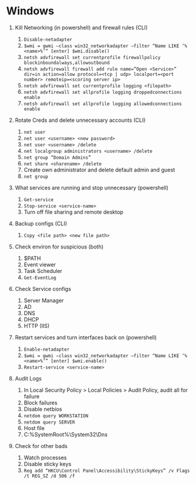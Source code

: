 # Windows

1.	Kill Networking (in powershell) and firewall rules (CLI)
    1.	`Disable-netadapter`
    2.	`$wmi = gwmi –class win32_networkadapter –filter “Name LIKE ‘%<name>%’” [enter] $wmi.disable()`
    3.	`netsh advfirewall set currentprofile firewallpolicy blockinboundalways,allowoutbound`
    4.	`netsh advfirewall firewall add rule name=”Open <Service>” dir=in action=allow protocol=<tcp | udp> localport=<port number> remoteip=<scoring server ip>`
    5.	`netsh advfirewall set currentprofile logging <filepath>`
    6.	`netsh advfirewall set allprofile logging droppedconnections enable`
    7.	`netsh advfirewall set allprofile logging allowedconnections enable`

2.	Rotate Creds and delete unnecessary accounts (CLI)
    1.	`net user`
    2.	`net user <username> <new password>`
    3.	`net user <username> /delete`
    4.	`net localgroup administrators <username> /delete`
    5.	`net group “Domain Admins”`
    6.	`net share <sharename> /delete`
    7.	Create own administrator and delete default admin and guest
    8.	`net group`

3.	What services are running and stop unnecessary (powershell)
    1.	`Get-service`
    2.	`Stop-service <service-name>`
    3.	Turn off file sharing and remote desktop

4.	Backup configs (CLI)
    1.	`Copy <file path> <new file path>`

5.	Check environ for suspicious (both)
    1.	$PATH
    2.	Event viewer
    3.	Task Scheduler
    4.	`Get-EventLog`

6.	Check Service configs
    1.	Server Manager
      1.	AD
      2.	DNS
      3.	DHCP
      4.	HTTP (IIS)

7.	Restart services and turn interfaces back on (powershell)
    1.	`Enable-netadapter`
    2.	`$wmi = gwmi –class win32_networkadapter –filter “Name LIKE ‘%<name>%’” [enter] $wmi.enable()`
    3.	`Restart-service <service-name>`

8.	Audit Logs
    1.	In Local Security Policy > Local Policies > Audit Policy, audit all for failure
      1.    Block failures
    2.	Disable netbios
    3.	`netdom query WORKSTATION`
    4.	`netdom query SERVER`
    5.	Host file
      1.	C:\%SystemRoot%\System32\Dns

9.	Check for other bads
    1.	Watch processes
    2.	Disable sticky keys
      1.	`Reg add “HKCU\Control Panel\Accessibility\StickyKeys” /v Flags /t REG_SZ /d 506 /f`
